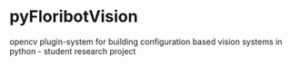 # pyFloribotVision #

opencv plugin-system for building configuration based vision systems in python - student research project
